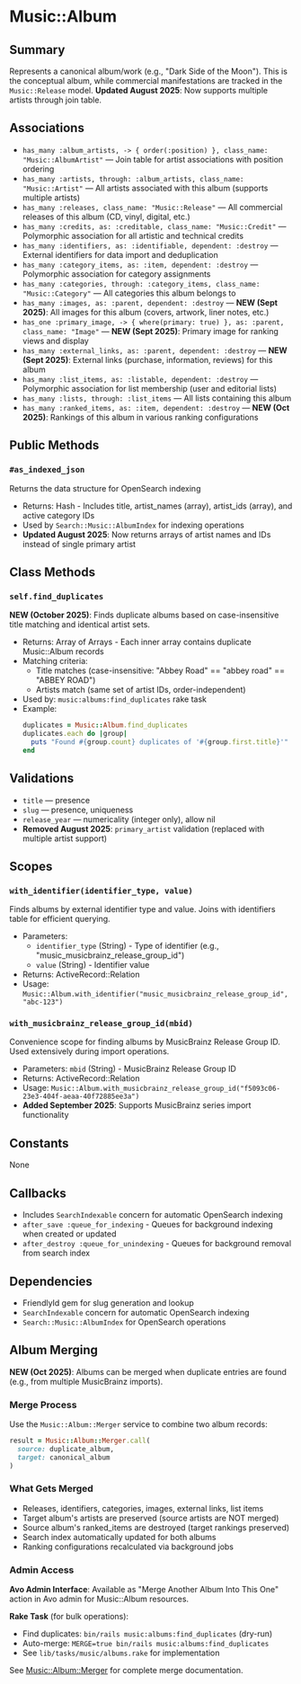 # Music::Album

## Summary
Represents a canonical album/work (e.g., "Dark Side of the Moon"). This is the conceptual album, while commercial manifestations are tracked in the `Music::Release` model. **Updated August 2025**: Now supports multiple artists through join table.

## Associations
- `has_many :album_artists, -> { order(:position) }, class_name: "Music::AlbumArtist"` — Join table for artist associations with position ordering
- `has_many :artists, through: :album_artists, class_name: "Music::Artist"` — All artists associated with this album (supports multiple artists)
- `has_many :releases, class_name: "Music::Release"` — All commercial releases of this album (CD, vinyl, digital, etc.)
- `has_many :credits, as: :creditable, class_name: "Music::Credit"` — Polymorphic association for all artistic and technical credits
- `has_many :identifiers, as: :identifiable, dependent: :destroy` — External identifiers for data import and deduplication
- `has_many :category_items, as: :item, dependent: :destroy` — Polymorphic association for category assignments
- `has_many :categories, through: :category_items, class_name: "Music::Category"` — All categories this album belongs to
- `has_many :images, as: :parent, dependent: :destroy` — **NEW (Sept 2025)**: All images for this album (covers, artwork, liner notes, etc.)
- `has_one :primary_image, -> { where(primary: true) }, as: :parent, class_name: "Image"` — **NEW (Sept 2025)**: Primary image for ranking views and display
- `has_many :external_links, as: :parent, dependent: :destroy` — **NEW (Sept 2025)**: External links (purchase, information, reviews) for this album
- `has_many :list_items, as: :listable, dependent: :destroy` — Polymorphic association for list membership (user and editorial lists)
- `has_many :lists, through: :list_items` — All lists containing this album
- `has_many :ranked_items, as: :item, dependent: :destroy` — **NEW (Oct 2025)**: Rankings of this album in various ranking configurations

## Public Methods

### `#as_indexed_json`
Returns the data structure for OpenSearch indexing
- Returns: Hash - Includes title, artist_names (array), artist_ids (array), and active category IDs
- Used by `Search::Music::AlbumIndex` for indexing operations
- **Updated August 2025**: Now returns arrays of artist names and IDs instead of single primary artist

## Class Methods

### `self.find_duplicates`
**NEW (October 2025)**: Finds duplicate albums based on case-insensitive title matching and identical artist sets.

- Returns: Array of Arrays - Each inner array contains duplicate Music::Album records
- Matching criteria:
  - Title matches (case-insensitive: "Abbey Road" == "abbey road" == "ABBEY ROAD")
  - Artists match (same set of artist IDs, order-independent)
- Used by: `music:albums:find_duplicates` rake task
- Example:
  ```ruby
  duplicates = Music::Album.find_duplicates
  duplicates.each do |group|
    puts "Found #{group.count} duplicates of '#{group.first.title}'"
  end
  ```

## Validations
- `title` — presence
- `slug` — presence, uniqueness
- `release_year` — numericality (integer only), allow nil
- **Removed August 2025**: `primary_artist` validation (replaced with multiple artist support)

## Scopes

### `with_identifier(identifier_type, value)`
Finds albums by external identifier type and value. Joins with identifiers table for efficient querying.
- Parameters: 
  - `identifier_type` (String) - Type of identifier (e.g., "music_musicbrainz_release_group_id")
  - `value` (String) - Identifier value
- Returns: ActiveRecord::Relation
- Usage: `Music::Album.with_identifier("music_musicbrainz_release_group_id", "abc-123")`

### `with_musicbrainz_release_group_id(mbid)`
Convenience scope for finding albums by MusicBrainz Release Group ID. Used extensively during import operations.
- Parameters: `mbid` (String) - MusicBrainz Release Group ID
- Returns: ActiveRecord::Relation  
- Usage: `Music::Album.with_musicbrainz_release_group_id("f5093c06-23e3-404f-aeaa-40f72885ee3a")`
- **Added September 2025**: Supports MusicBrainz series import functionality

## Constants
None

## Callbacks
- Includes `SearchIndexable` concern for automatic OpenSearch indexing
- `after_save :queue_for_indexing` - Queues for background indexing when created or updated
- `after_destroy :queue_for_unindexing` - Queues for background removal from search index

## Dependencies
- FriendlyId gem for slug generation and lookup
- `SearchIndexable` concern for automatic OpenSearch indexing
- `Search::Music::AlbumIndex` for OpenSearch operations

## Album Merging

**NEW (Oct 2025)**: Albums can be merged when duplicate entries are found (e.g., from multiple MusicBrainz imports).

### Merge Process
Use the `Music::Album::Merger` service to combine two album records:

```ruby
result = Music::Album::Merger.call(
  source: duplicate_album,
  target: canonical_album
)
```

### What Gets Merged
- Releases, identifiers, categories, images, external links, list items
- Target album's artists are preserved (source artists are NOT merged)
- Source album's ranked_items are destroyed (target rankings preserved)
- Search index automatically updated for both albums
- Ranking configurations recalculated via background jobs

### Admin Access

**Avo Admin Interface**:
Available as "Merge Another Album Into This One" action in Avo admin for Music::Album resources.

**Rake Task** (for bulk operations):
- Find duplicates: `bin/rails music:albums:find_duplicates` (dry-run)
- Auto-merge: `MERGE=true bin/rails music:albums:find_duplicates`
- See `lib/tasks/music/albums.rake` for implementation

See [Music::Album::Merger](../../lib/music/album/merger.md) for complete merge documentation.
